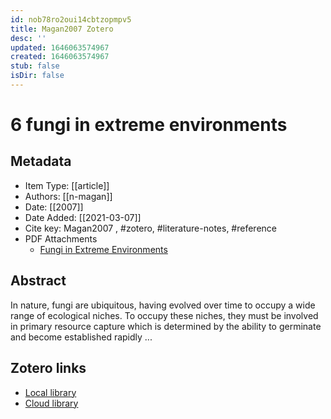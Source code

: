 ```yaml
---
id: nob78ro2oui14cbtzopmpv5
title: Magan2007 Zotero
desc: ''
updated: 1646063574967
created: 1646063574967
stub: false
isDir: false
---
```

# 6 fungi in extreme environments

## Metadata

* Item Type: [[article]]
* Authors: [[n-magan]]
* Date: [[2007]]
* Date Added: [[2021-03-07]]
* Cite key: Magan2007
, #zotero, #literature-notes, #reference
* PDF Attachments
	- [Fungi in Extreme Environments](zotero://open-pdf/library/items/HQEQMVZM)

## Abstract

In nature, fungi are ubiquitous, having evolved over time to occupy a wide range of ecological niches. To occupy these niches, they must be involved in primary resource capture which is determined by the ability to germinate and become established rapidly ...


##  Zotero links
* [Local library](zotero://select/items/1_JAFG5I7Z)
* [Cloud library](http://zotero.org/users/7593438/items/JAFG5I7Z)

